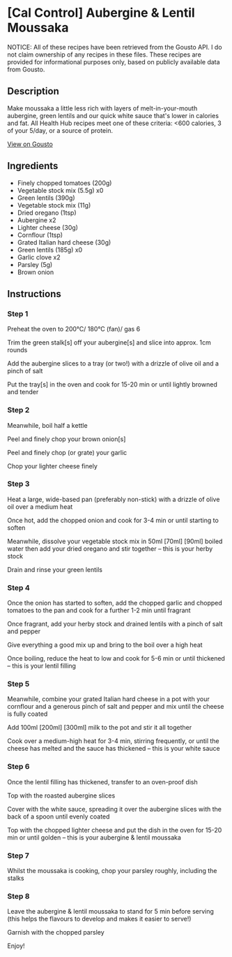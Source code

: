 # [Cal Control] Aubergine & Lentil Moussaka

NOTICE: All of these recipes have been retrieved from the Gousto API. I do not claim ownership of any recipes in these files. These recipes are provided for informational purposes only, based on publicly available data from Gousto.

## Description

Make moussaka a little less rich with layers of melt-in-your-mouth aubergine, green lentils and our quick white sauce that's lower in calories and fat. All Health Hub recipes meet one of these criteria: <600 calories, 3 of your 5/day, or a source of protein.

[View on Gousto](https://www.gousto.co.uk/recipes/cookbook/lighter-aubergine-lentil-moussaka)

## Ingredients

- Finely chopped tomatoes (200g)
- Vegetable stock mix (5.5g) x0
- Green lentils (390g)
- Vegetable stock mix (11g)
- Dried oregano (1tsp)
- Aubergine x2
- Lighter cheese (30g)
- Cornflour (1tsp)
- Grated Italian hard cheese (30g)
- Green lentils (185g) x0
- Garlic clove x2
- Parsley (5g)
- Brown onion

## Instructions


### Step 1

Preheat the oven to 200°C/ 180°C (fan)/ gas 6

Trim the green stalk[s] off your aubergine[s] and slice into approx. 1cm rounds

Add the aubergine slices to a tray (or two!) with a drizzle of<span class="text-danger"> </span>olive oil and a pinch of salt

Put the tray[s] in the oven and cook for 15-20 min or until lightly browned and tender


### Step 2

Meanwhile, boil half a kettle

Peel and finely chop your brown onion[s]

Peel and finely chop (or grate) your garlic

Chop your lighter cheese finely


### Step 3

Heat a large, wide-based pan (preferably non-stick) with a drizzle of<span class="text-danger"> </span>olive oil over a medium heat

Once hot, add the chopped onion and cook for 3-4 min or until starting to soften

Meanwhile, dissolve your vegetable stock mix in 50ml <span class="text-purple">[70ml]</span> <span class="text-danger">[90ml] </span>boiled water then add your dried oregano and stir together – this is your herby stock

Drain and rinse your green lentils


### Step 4

Once the onion has started to soften, add the chopped garlic and chopped tomatoes to the pan and cook for a further 1-2 min until fragrant

Once fragrant, add your herby stock and drained lentils with a pinch of salt and pepper

Give everything a good mix up and bring to the boil over a high heat

Once boiling, reduce the heat to low and cook for 5-6 min or until thickened – this is your lentil filling


### Step 5

Meanwhile, combine your grated Italian hard cheese in a pot with your cornflour and a generous pinch of salt and pepper and mix until the cheese is fully coated

Add 100ml <span class="text-purple">[200ml]</span> <span class="text-danger">[300ml]</span> milk to the pot and stir it all together

Cook over a medium-high heat for 3-4 min, stirring frequently, or until the cheese has melted and the sauce has thickened – this is your white sauce


### Step 6

Once the lentil filling has thickened, transfer to an oven-proof dish

Top with the roasted aubergine slices

Cover with the white sauce, spreading it over the aubergine slices with the back of a spoon until evenly coated

Top with the chopped lighter cheese and put the dish in the oven for 15-20 min or until golden – this is your aubergine & lentil moussaka


### Step 7

Whilst the moussaka is cooking, chop your parsley roughly, including the stalks


### Step 8

Leave the aubergine & lentil moussaka to stand for 5 min before serving (this helps the flavours to develop and makes it easier to serve!)

Garnish with the chopped parsley

Enjoy!

